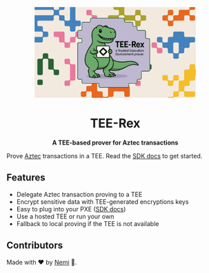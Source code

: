 <div align="center">
  <img height="210" src="./assets/tee-rex.jpg" />

  <h1>TEE-Rex</h1>

  <p>
    <strong>A TEE-based prover for Aztec transactions</strong>
  </p>
</div>

Prove [Aztec](https://aztec.network) transactions in a TEE. Read the [SDK docs](sdk/README.md) to get started.

## Features

- Delegate Aztec transaction proving to a TEE
- Encrypt sensitive data with TEE-generated encryptions keys
- Easy to plug into your PXE ([SDK docs](sdk/README.md))
- Use a hosted TEE or run your own
- Fallback to local proving if the TEE is not available

## Contributors

Made with ❤️ by [Nemi](https://nemi.fi) 🦖.
